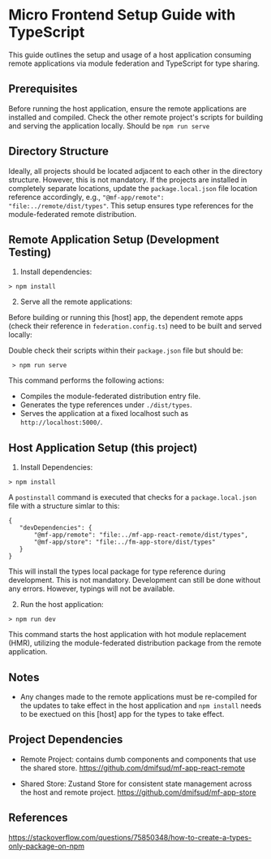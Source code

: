 # Micro Frontend Setup Guide with TypeScript

This guide outlines the setup and usage of a host application consuming remote applications via module federation and TypeScript for type sharing.

## Prerequisites

Before running the host application, ensure the remote applications are installed and compiled. Check the other remote project's scripts for building and serving the application locally. Should be `npm run serve`

## Directory Structure

Ideally, all projects should be located adjacent to each other in the directory structure. However, this is not mandatory. If the projects are installed in completely separate locations, update the `package.local.json` file location reference accordingly, e.g., `"@mf-app/remote": "file:../remote/dist/types"`. This setup ensures type references for the module-federated remote distribution.

## Remote Application Setup (Development Testing)

1. Install dependencies:
 
 `> npm install`

2. Serve all the remote applications:

Before building or running this [host] app, the dependent remote apps (check their reference in `federation.config.ts`) need to be built and served locally:

Double check their scripts within their `package.json` file but should be:

` > npm run serve`

This command performs the following actions:

- Compiles the module-federated distribution entry file.
- Generates the type references under `./dist/types`.
- Serves the application at a fixed localhost such as `http://localhost:5000/`.



## Host Application Setup (this project)

1. Install Dependencies:

`> npm install`

A `postinstall` command is executed that checks for a `package.local.json` file with a structure simlar to this:

 ```
 {
    "devDependencies": {
        "@mf-app/remote": "file:../mf-app-react-remote/dist/types",
        "@mf-app/store": "file:../fm-app-store/dist/types"
    }
}
```
This will install the types local package for type reference during development. This is not mandatory. Development can still be done without any errors. However, typings will not be available.

2. Run the host application:

`> npm run dev`

This command starts the host application with hot module replacement (HMR), utilizing the module-federated distribution package from the remote application.

## Notes

- Any changes made to the remote applications must be re-compiled for the updates to take effect in the host application and `npm install` needs to be exectued on this [host] app for the types to take effect.

## Project Dependencies

- Remote Project: contains dumb components and components that use the shared store. https://github.com/dmifsud/mf-app-react-remote 

- Shared Store: Zustand Store for consistent state management across the host and remote project. https://github.com/dmifsud/mf-app-store


## References

https://stackoverflow.com/questions/75850348/how-to-create-a-types-only-package-on-npm
